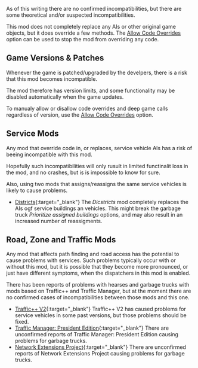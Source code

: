 As of this writing there are no confirmed incompatibilities, but there are some theoretical and/or suspected incompatibilities.

This mod does not completely replace any AIs or other original game objects, but it does override a few methods.
The [Allow Code Overrides](OptionsAdvanced.html#ReflectionAllowance) option can be used to stop the mod from overriding any code.

## Game Versions & Patches

Whenever the game is patched/upgraded by the develpers, there is a risk that this mod becomes incompatible.

The mod therefore has version limits, and some functionality may be disabled automatically when the game updates.

To manualy allow or disallow code overrides and deep game calls regardless of version, use the [Allow Code Overrides](OptionsAdvanced.html#ReflectionAllowance) option.

## Service Mods

Any mod that override code in, or replaces, service vehicle AIs has a risk of beeing incompatible with this mod.

Hopefully such incompatibilities will only rusult in limited functinalit loss in the mod, and no crashes, but is is impossible to know for sure.

Also, using two mods that assigns/reassigns the same service vehicles is likely to cause problems.

- [Districts](http://steamcommunity.com/sharedfiles/filedetails/?id=649522495){:target="_blank"}
  The *Dicstricts* mod completely replaces the AIs ogf service buildings an vehicles. 
  This might break the garbage truck *Prioritize assigned buildings* options, and may also result in an increased number of reassigments.   

## Road, Zone and Traffic Mods 

Any mod that affects path finding and road access has the potential to cause problems with services. Such problems typically occur with or without this mod, but it is possible that they become more pronounced, or just have different symptoms, when the dispatchers in this mod is enabled.

There has been reports of problems with hearses and garbage trucks with mods based on Traffic++ and Traffic Manager, but at the moment there are no confirmed cases of incompatibilities between those mods and this one.

- [Traffic++ V2](http://steamcommunity.com/sharedfiles/filedetails/?id=626024868){:target="_blank"}
  Traffic++ V2 has caused problems for service vehicles in some past versions, but those problems should be fixed.
- [Traffic Manager: President Edition](http://steamcommunity.com/sharedfiles/filedetails/?id=583429740){:target="_blank"}
  There are unconfirmed reports of Traffic Manager: President Edition causing problems for garbage trucks.
- [Network Extensions Project](http://steamcommunity.com/sharedfiles/filedetails/?id=478820060){:target="_blank"}
  There are unconfirmed reports of Network Extensions Project causing problems for garbage trucks.